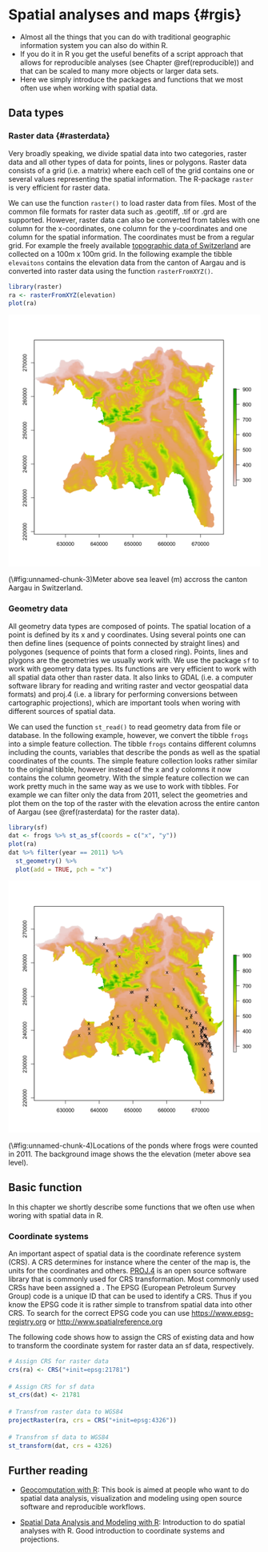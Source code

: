 
# Spatial analyses and maps {#rgis}



- Almost all the things that you can do with traditional geographic information system you can also do within R.
- If you do it in R you get the useful benefits of a script approach that allows for reproducible analyses (see Chapter \@ref(reproducible)) and that can be scaled to many more objects or larger data sets.
- Here we simply introduce the packages and functions that we most often use when working with spatial data.

## Data types
### Raster data {#rasterdata}
Very broadly speaking, we divide spatial data into two categories, raster data and all other types of data for points, lines or polygons. Raster data consists of a grid (i.e. a matrix) where each cell of the grid contains one or several values representing the spatial information. The R-package `raster` is very efficient for raster data. 

We can use the function `raster()` to load raster data from files. Most of the common file formats for raster data such as .geotiff, .tif or .grd are supported. However, raster data can also be converted from tables with one column for the x-coordinates, one column for the y-coordinates and one column for the spatial information. The coordinates must be from a regular grid. For example the freely available [topographic data of Switzerland](https://www.bfs.admin.ch/bfs/de/home/dienstleistungen/geostat/geodaten-bundesstatistik/topografie.html) are collected on a 100m x 100m grid. In the following example the tibble `elevaitons` contains the elevation data from the canton of Aargau and is converted into raster data using the function `rasterFromXYZ()`.


```r
library(raster)
ra <- rasterFromXYZ(elevation)
plot(ra)
```

<div class="figure">
<img src="06-rgis_files/figure-html/unnamed-chunk-3-1.png" alt="Meter above sea leavel (m) accross the canton Aargau in Switzerland." width="768" />
<p class="caption">(\#fig:unnamed-chunk-3)Meter above sea leavel (m) accross the canton Aargau in Switzerland.</p>
</div>

### Geometry data
All geometry data types are composed of points. The spatial location of a point is defined by its x and y coordinates. Using several points one can then define lines (sequence of points connected by straight lines) and polygones (sequence of points that form a closed ring). Points, lines and plygons are the geometries we usually work with. We use the package `sf` to work with geometry data types. Its functions are very efficient to work with all spatial data other than raster data. It also links to GDAL (i.e. a computer software library for reading and writing raster and vector geospatial data formats) and proj.4 (i.e. a library for performing conversions between cartographic projections), which are important tools when woring with different sources of spatial data.

We can used the function `st_read()` to read geometry data from file or database. In the following example, however, we convert the tibble `frogs` into a simple feature collection. The tibble `frogs` contains different columns including the counts, variables that describe the ponds as well as the spatial coordinates of the counts. The simple feature collection looks rather similar to the original tibble, however instead of the x and y colomns it now contains the column geometry. With the simple feature collection we can work pretty much in the same way as we use to work with tibbles. For example we can filter only the data from 2011, select the geometries and plot them on the top of the raster with the elevation across the entire canton of Aargau (see \@ref(rasterdata) for the raster data).


```r
library(sf)
dat <- frogs %>% st_as_sf(coords = c("x", "y"))
plot(ra)
dat %>% filter(year == 2011) %>% 
  st_geometry() %>% 
  plot(add = TRUE, pch = "x")
```

<div class="figure">
<img src="06-rgis_files/figure-html/unnamed-chunk-4-1.png" alt="Locations of the ponds where frogs were counted in 2011. The background image shows the the elevation (meter above sea level)." width="768" />
<p class="caption">(\#fig:unnamed-chunk-4)Locations of the ponds where frogs were counted in 2011. The background image shows the the elevation (meter above sea level).</p>
</div>

## Basic function
In this chapter we shortly describe some functions that we often use when woring with spatial data in R.

### Coordinate systems
An important aspect of spatial data is the coordinate reference system (CRS). A CRS determines for instance where the center of the map is, the units for the coordinates and others. [PROJ.4](https://proj4.org/#) is an open source software library that is commonly used for CRS transformation. Most commonly used CRSs have been assigned a . The EPSG (European Petroleum Survey Group) code is a unique ID that can be used to identify a CRS. Thus if you know the EPSG code it is rather simple to transfrom spatial data into other CRS. To search for the correct EPSG code you can use https://www.epsg-registry.org or http://www.spatialreference.org

The following code shows how to assign the CRS of existing data and how to transform the coordinate system for raster data an sf data, respectively.


```r
# Assign CRS for raster data
crs(ra) <- CRS("+init=epsg:21781")

# Assign CRS for sf data
st_crs(dat) <- 21781

# Transfrom raster data to WGS84
projectRaster(ra, crs = CRS("+init=epsg:4326"))

# Transfrom sf data to WGS84
st_transform(dat, crs = 4326)
```


## Further reading
- [Geocomputation with R](https://geocompr.robinlovelace.net): This book is aimed at people who want to do spatial data analysis, visualization and modeling using open source software and reproducible workflows. 

- [Spatial Data Analysis and Modeling with R](http://rspatial.org/index.html): Introduction to do spatial analyses with R. Good introduction to coordinate systems and projections.


